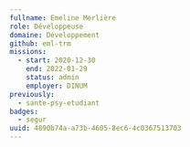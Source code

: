 ```yaml
---
fullname: Emeline Merlière
role: Développeuse
domaine: Développement
github: eml-trm
missions:
  - start: 2020-12-30
    end: 2022-01-29
    status: admin
    employer: DINUM
previously:
  - sante-psy-etudiant
badges:
  - segur
uuid: 4890b74a-a73b-4605-8ec6-4c0367513703
---
```


